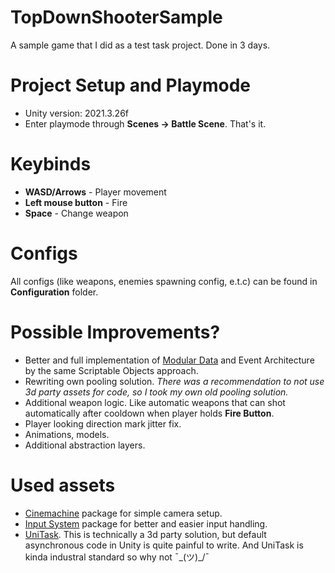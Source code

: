 # TopDownShooterSample
A sample game that I did as a test task project. Done in 3 days.

# Project Setup and Playmode
* Unity version: 2021.3.26f
* Enter playmode through **Scenes -> Battle Scene**. That's it.

# Keybinds 
* **WASD/Arrows** - Player movement
* **Left mouse button** - Fire
* **Space** - Change weapon

# Configs
All configs (like weapons, enemies spawning config, e.t.c) can be found in **Configuration** folder.

# Possible Improvements?
* Better and full implementation of [Modular Data](https://youtu.be/raQ3iHhE_Kk?t=934) and Event Architecture by the same Scriptable Objects approach.
* Rewriting own pooling solution.
*There was a recommendation to not use 3d party assets for code, so I took my own old pooling solution.*
* Additional weapon logic. Like automatic weapons that can shot automatically after cooldown when player holds **Fire Button**.
* Player looking direction mark jitter fix.
* Animations, models.
* Additional abstraction layers.

# Used assets
* [Cinemachine](https://docs.unity3d.com/Packages/com.unity.cinemachine@2.3/manual/index.html) package for simple camera setup.
* [Input System](https://docs.unity3d.com/Packages/com.unity.inputsystem@1.6/manual/index.html) package for better and easier input handling.
* [UniTask](https://github.com/Cysharp/UniTask). This is technically a 3d party solution, but default asynchronous code in Unity is quite painful to write. And UniTask is kinda industral standard so why not ¯\_(ツ)_/¯
 

